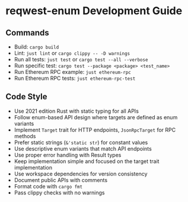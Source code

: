 # reqwest-enum Development Guide

## Commands
- Build: `cargo build`
- Lint: `just lint` or `cargo clippy -- -D warnings`
- Run all tests: `just test` or `cargo test --all --verbose`
- Run specific test: `cargo test --package <package> <test_name>`
- Run Ethereum RPC example: `just ethereum-rpc`
- Run Ethereum RPC tests: `just ethereum-rpc-test`

## Code Style
- Use 2021 edition Rust with static typing for all APIs
- Follow enum-based API design where targets are defined as enum variants
- Implement `Target` trait for HTTP endpoints, `JsonRpcTarget` for RPC methods
- Prefer static strings (`&'static str`) for constant values
- Use descriptive enum variants that match API endpoints
- Use proper error handling with Result types
- Keep implementation simple and focused on the target trait implementation
- Use workspace dependencies for version consistency
- Document public APIs with comments
- Format code with `cargo fmt`
- Pass clippy checks with no warnings